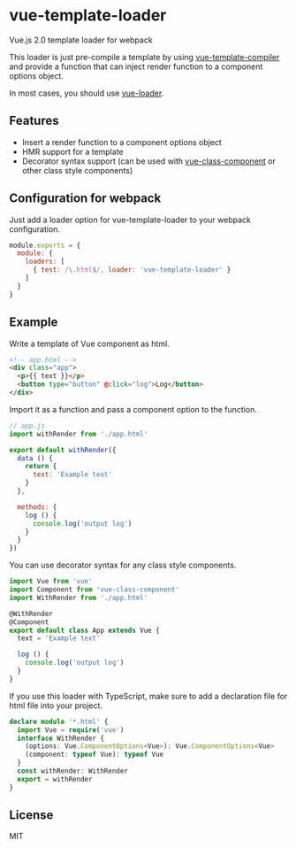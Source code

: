 # vue-template-loader

Vue.js 2.0 template loader for webpack

This loader is just pre-compile a template by using [vue-template-compiler](https://www.npmjs.com/package/vue-template-compiler) and provide a function that can inject render function to a component options object.  

In most cases, you should use [vue-loader](https://github.com/vuejs/vue-loader).

## Features

- Insert a render function to a component options object
- HMR support for a template
- Decorator syntax support (can be used with [vue-class-component](https://github.com/vuejs/vue-class-component) or other class style components)

## Configuration for webpack

Just add a loader option for vue-template-loader to your webpack configuration.

```js
module.exports = {
  module: {
    loaders: [
      { test: /\.html$/, loader: 'vue-template-loader' }
    ]
  }
}
```

## Example

Write a template of Vue component as html.

```html
<!-- app.html -->
<div class="app">
  <p>{{ text }}</p>
  <button type="button" @click="log">Log</button>
</div>
```

Import it as a function and pass a component option to the function.

```js
// app.js
import withRender from './app.html'

export default withRender({
  data () {
    return {
      text: 'Example text'
    }
  },

  methods: {
    log () {
      console.log('output log')
    }
  }
})
```

You can use decorator syntax for any class style components.

```js
import Vue from 'vue'
import Component from 'vue-class-component'
import WithRender from './app.html'

@WithRender
@Component
export default class App extends Vue {
  text = 'Example text'

  log () {
    console.log('output log')
  }
}
```

If you use this loader with TypeScript, make sure to add a declaration file for html file into your project.

```ts
declare module '*.html' {
  import Vue = require('vue')
  interface WithRender {
    (options: Vue.ComponentOptions<Vue>): Vue.ComponentOptions<Vue>
    (component: typeof Vue): typeof Vue
  }
  const withRender: WithRender
  export = withRender
}
```

## License

MIT
